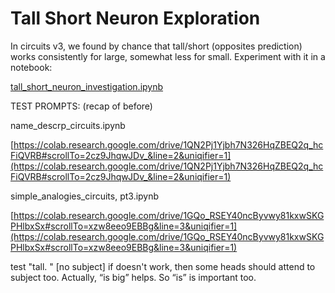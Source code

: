 # Tall Short Neuron Exploration

In circuits v3, we found by chance that tall/short (opposites prediction) works consistently for large, somewhat less for small. Experiment with it in a notebook:

[tall_short_neuron_investigation.ipynb](../../../Code%20Notebooks%20432b45bb746f43eabf4172f69d384f8a/tall_short_neuron_investigation%20ipynb%20b6fb8fd5adfc47f4b7b737249042ae53.md) 

TEST PROMPTS: (recap of before)

name_descrp_circuits.ipynb

[https://colab.research.google.com/drive/1QN2Pj1Yjbh7N326HqZBEQ2q_hcFiQVRB#scrollTo=2cz9JhqwJDv_&line=2&uniqifier=1](https://colab.research.google.com/drive/1QN2Pj1Yjbh7N326HqZBEQ2q_hcFiQVRB#scrollTo=2cz9JhqwJDv_&line=2&uniqifier=1)

simple_analogies_circuits, pt3.ipynb

[https://colab.research.google.com/drive/1GQo_RSEY40ncByvwy81kxwSKGPHlbxSx#scrollTo=xzw8eeo9EBBg&line=3&uniqifier=1](https://colab.research.google.com/drive/1GQo_RSEY40ncByvwy81kxwSKGPHlbxSx#scrollTo=xzw8eeo9EBBg&line=3&uniqifier=1)

test "tall. " [no subject]
if doesn't work, then some heads should attend to subject too. Actually, “is big” helps. So “is” is important too.